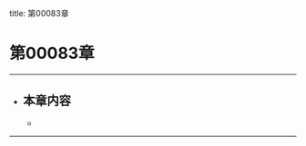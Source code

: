 title: 第00083章
# 第00083章
-------------------------------------------------
- 本章内容
    - 
    - 
-------------------------------------------------
